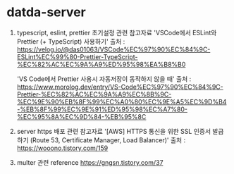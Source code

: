 # datda-server

1. typescript, eslint, prettier 초기설정 관련 참고자료
   'VSCode에서 ESLint와 Prettier (+ TypeScript) 사용하기'
   출처 : https://velog.io/@das01063/VSCode%EC%97%90%EC%84%9C-ESLint%EC%99%80-Prettier-TypeScript-%EC%82%AC%EC%9A%A9%ED%95%98%EA%B8%B0

   'VS Code에서 Prettier 사용시 자동저장이 동작하지 않을 때'
   출처 : https://www.morolog.dev/entry/VS-Code%EC%97%90%EC%84%9C-Prettier-%EC%82%AC%EC%9A%A9%EC%8B%9C-%EC%9E%90%EB%8F%99%EC%A0%80%EC%9E%A5%EC%9D%B4-%EB%8F%99%EC%9E%91%ED%95%98%EC%A7%80-%EC%95%8A%EC%9D%84-%EB%95%8C

2. server https 배포 관련 참고자료
   '[AWS] HTTPS 통신을 위한 SSL 인증서 발급하기 (Route 53, Certificate Manager, Load Balancer)'
   출처 : https://wooono.tistory.com/159

3. multer 관련 reference
   https://gngsn.tistory.com/37

